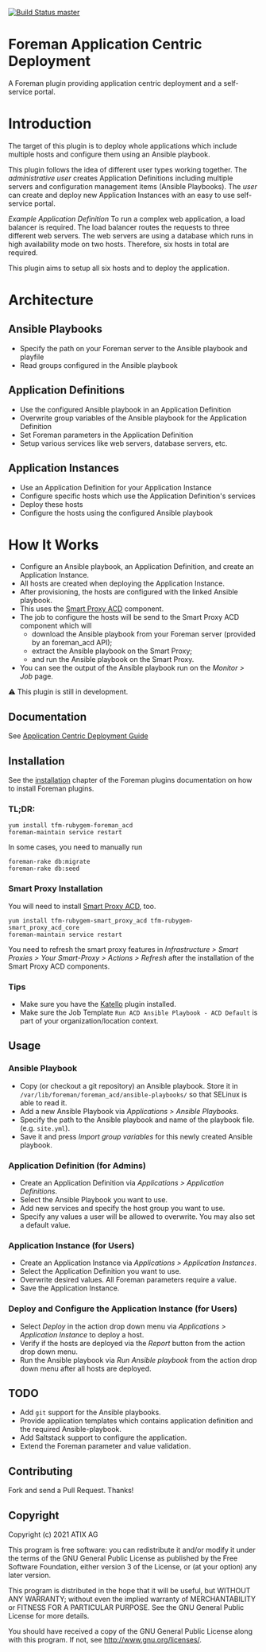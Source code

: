 [![Build Status master](https://travis-ci.org/ATIX-AG/foreman_acd.svg?branch=master)](https://travis-ci.org/ATIX-AG/foreman_acd)

# Foreman Application Centric Deployment

A Foreman plugin providing application centric deployment and a self-service portal.

# Introduction

The target of this plugin is to deploy whole applications which include multiple hosts and configure them using an Ansible playbook.

This plugin follows the idea of different user types working together.
The _administrative user_ creates Application Definitions including multiple servers and configuration management items (Ansible Playbooks).
The _user_ can create and deploy new Application Instances with an easy to use self-service portal.

*Example Application Definition*
To run a complex web application, a load balancer is required.
The load balancer routes the requests to three different web servers.
The web servers are using a database which runs in high availability mode on two hosts.
Therefore, six hosts in total are required.

This plugin aims to setup all six hosts and to deploy the application.

# Architecture

## Ansible Playbooks

* Specify the path on your Foreman server to the Ansible playbook and playfile
* Read groups configured in the Ansible playbook

## Application Definitions

* Use the configured Ansible playbook in an Application Definition
* Overwrite group variables of the Ansible playbook for the Application Definition
* Set Foreman parameters in the Application Definition
* Setup various services like web servers, database servers, etc.

## Application Instances

* Use an Application Definition for your Application Instance
* Configure specific hosts which use the Application Definition's services
* Deploy these hosts
* Configure the hosts using the configured Ansible playbook

# How It Works

* Configure an Ansible playbook, an Application Definition, and create an Application Instance.
* All hosts are created when deploying the Application Instance.
* After provisioning, the hosts are configured with the linked Ansible playbook.
* This uses the [Smart Proxy ACD](https://github.com/ATIX-AG/smart_proxy_acd) component.
* The job to configure the hosts will be send to the Smart Proxy ACD component which will
    * download the Ansible playbook from your Foreman server (provided by an foreman_acd API);
    * extract the Ansible playbook on the Smart Proxy;
    * and run the Ansible playbook on the Smart Proxy.
* You can see the output of the Ansible playbook run on the *Monitor > Job* page.

:warning: This plugin is still in development.

## Documentation

See [Application Centric Deployment Guide](https://docs.theforeman.org/nightly/Application_Centric_Deployment/index-foreman-el.html)

## Installation

See the [installation](https://theforeman.org/plugins/#2.Installation) chapter of the Foreman plugins documentation on how to install Foreman plugins.

### TL;DR: 

    yum install tfm-rubygem-foreman_acd
    foreman-maintain service restart

In some cases, you need to manually run

    foreman-rake db:migrate
    foreman-rake db:seed

### Smart Proxy Installation

You will need to install [Smart Proxy ACD](https://github.com/ATIX-AG/smart_proxy_acd), too. 

    yum install tfm-rubygem-smart_proxy_acd tfm-rubygem-smart_proxy_acd_core
    foreman-maintain service restart

You need to refresh the smart proxy features in *Infrastructure > Smart Proxies > Your Smart-Proxy > Actions > Refresh* after the installation of the Smart Proxy ACD components.

### Tips

* Make sure you have the [Katello](https://theforeman.org/plugins/katello/) plugin installed.
* Make sure the Job Template `Run ACD Ansible Playbook - ACD Default` is part of your organization/location context.

## Usage

### Ansible Playbook

* Copy (or checkout a git repository) an Ansible playbook.
Store it in `/var/lib/foreman/foreman_acd/ansible-playbooks/` so that SELinux is able to read it.
* Add a new Ansible Playbook via *Applications > Ansible Playbooks*.
* Specify the path to the Ansible playbook and name of the playbook file. (e.g. `site.yml`).
* Save it and press *Import group variables* for this newly created Ansible playbook.

### Application Definition (for Admins)

* Create an Application Definition via *Applications > Application Definitions*.
* Select the Ansible Playbook you want to use. 
* Add new services and specify the host group you want to use.
* Specify any values a user will be allowed to overwrite.
You may also set a default value.

### Application Instance (for Users)

* Create an Application Instance via *Applications > Application Instances*.
* Select the Application Definition you want to use.
* Overwrite desired values.
All Foreman parameters require a value.
* Save the Application Instance.

### Deploy and Configure the Application Instance (for Users)

* Select *Deploy* in the action drop down menu via *Applications > Application Instance* to deploy a host.
* Verify if the hosts are deployed via the *Report* button from the action drop down menu.
* Run the Ansible playbook via *Run Ansible playbook* from the action drop down menu after all hosts are deployed.

## TODO

* Add `git` support for the Ansible playbooks.
* Provide application templates which contains application definition and the required Ansible-playbook.
* Add Saltstack support to configure the application.
* Extend the Foreman parameter and value validation.

## Contributing

Fork and send a Pull Request.
Thanks!

## Copyright

Copyright (c) 2021 ATIX AG 

This program is free software: you can redistribute it and/or modify it under the terms of the GNU General Public License as published by the Free Software Foundation, either version 3 of the License, or (at your option) any later version.

This program is distributed in the hope that it will be useful, but WITHOUT ANY WARRANTY; without even the implied warranty of MERCHANTABILITY or FITNESS FOR A PARTICULAR PURPOSE.
See the GNU General Public License for more details.

You should have received a copy of the GNU General Public License along with this program.
If not, see <http://www.gnu.org/licenses/>.
